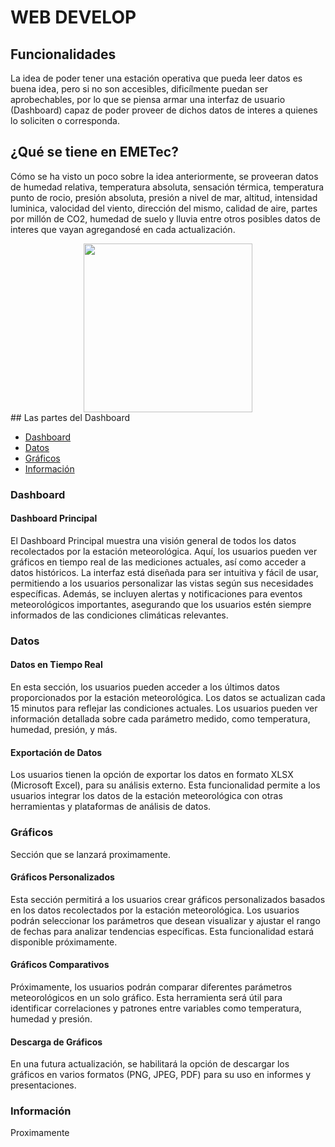 # WEB DEVELOP


## Funcionalidades
La idea de poder tener una estación operativa que pueda leer datos es buena idea, pero si no son accesibles, dificílmente puedan ser aprobechables, por lo que se piensa armar una interfaz de usuario (Dashboard) capaz de poder proveer de dichos datos de interes a quienes lo soliciten o corresponda.

## ¿Qué se tiene en EMETec?
Cómo se ha visto un poco sobre la idea anteriormente, se proveeran datos de humedad relativa, temperatura absoluta, sensación térmica, temperatura punto de rocio, presión absoluta, presión a nivel de mar, altitud, intensidad luminica, valocidad del viento, dirección del mismo, calidad de aire, partes por millón de CO2, humedad de suelo y lluvia entre otros posibles datos de interes que vayan agregandosé en cada actualización.
<div align="center">
   <img src= Web/imagenes web/Captura de pantalla 2024-11-04 205353.png width="270px">
</div>
## Las partes del Dashboard

  - [Dashboard](#Dashboard)
  - [Datos](#Datos)
  - [Gráficos](#Gráficos)
  - [Información](#Información)
  
 
### Dashboard
#### Dashboard Principal
El Dashboard Principal muestra una visión general de todos los datos recolectados por la estación meteorológica. Aquí, los usuarios pueden ver gráficos en tiempo real de las mediciones actuales, así como acceder a datos históricos. La interfaz está diseñada para ser intuitiva y fácil de usar, permitiendo a los usuarios personalizar las vistas según sus necesidades específicas. Además, se incluyen alertas y notificaciones para eventos meteorológicos importantes, asegurando que los usuarios estén siempre informados de las condiciones climáticas relevantes.


### Datos
#### Datos en Tiempo Real
En esta sección, los usuarios pueden acceder a los últimos datos proporcionados por la estación meteorológica. Los datos se actualizan cada 15 minutos para reflejar las condiciones actuales. Los usuarios pueden ver información detallada sobre cada parámetro medido, como temperatura, humedad, presión, y más.

#### Exportación de Datos
Los usuarios tienen la opción de exportar los datos en formato XLSX (Microsoft Excel), para su análisis externo. Esta funcionalidad permite a los usuarios integrar los datos de la estación meteorológica con otras herramientas y plataformas de análisis de datos.

### Gráficos
Sección que se lanzará proximamente.
#### Gráficos Personalizados
Esta sección permitirá a los usuarios crear gráficos personalizados basados en los datos recolectados por la estación meteorológica. Los usuarios podrán seleccionar los parámetros que desean visualizar y ajustar el rango de fechas para analizar tendencias específicas. Esta funcionalidad estará disponible próximamente.

#### Gráficos Comparativos
Próximamente, los usuarios podrán comparar diferentes parámetros meteorológicos en un solo gráfico. Esta herramienta será útil para identificar correlaciones y patrones entre variables como temperatura, humedad y presión.

#### Descarga de Gráficos
En una futura actualización, se habilitará la opción de descargar los gráficos en varios formatos (PNG, JPEG, PDF) para su uso en informes y presentaciones.


### Información
Proximamente
